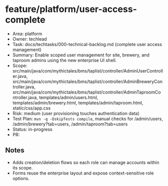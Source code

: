 # feature/platform/user-access-complete

- Area: platform
- Owner: techlead
- Task: docs/techtasks/000-technical-backlog.md (complete user access management)
- Summary: Enable scoped user management for site, brewery, and taproom admins using the new enterprise UI shell.
- Scope: src/main/java/com/mythictales/bms/taplist/controller/AdminUserController.java, src/main/java/com/mythictales/bms/taplist/controller/AdminBreweryController.java, src/main/java/com/mythictales/bms/taplist/controller/AdminTaproomController.java, templates/admin/users.html, templates/admin/brewery.html, templates/admin/taproom.html, static/css/app.css
- Risk: medium (user provisioning touches authentication data)
- Test Plan: `mvn -q -DskipTests compile`, manual checks for /admin/users, /admin/brewery?tab=users, /admin/taproom?tab=users
- Status: in-progress
- PR: <tbd>

## Notes
- Adds creation/deletion flows so each role can manage accounts within its scope.
- Forms reuse the enterprise layout and expose context-sensitive role options.
